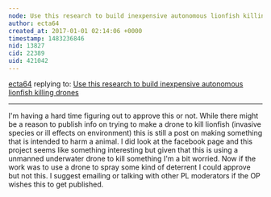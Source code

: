 ```yaml
---
node: Use this research to build inexpensive autonomous lionfish killing drones
author: ecta64
created_at: 2017-01-01 02:14:06 +0000
timestamp: 1483236846
nid: 13827
cid: 22389
uid: 421042
---
```




[ecta64](../profile/ecta64) replying to: [Use this research to build inexpensive autonomous lionfish killing drones](../notes/DavesPlanet/12-31-2016/use-this-research-to-build-inexpensive-autonomous-lionfish-killing-drones)

----
I'm having a hard time figuring out to approve this or not. While there might be a reason to publish info on trying to make a drone to kill lionfish (invasive species or ill effects on environment) this is still a post on making something that is intended to harm a animal. I did look at the facebook page and this project seems like something interesting but given that this is using a unmanned underwater drone to kill something I'm a bit worried. Now if the work was to use a drone to spray some kind of deterrent I could approve but not this. I suggest emailing or talking with other PL moderators if the OP wishes this to get published.